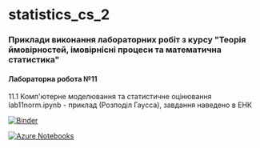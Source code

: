 # statistics_cs_2

### Приклади виконання лабораторних робіт з курсу "Теорія ймовірностей, імовірнісні процеси та математична статистика"


#### Лабораторна робота №11

11.1 Комп'ютерне моделювання та статистичне оцінювання  
lab11norm.ipynb - приклад (Розподіл Гаусса), завдання наведено в ЕНК  


[![Binder](https://mybinder.org/badge_logo.svg)](https://mybinder.org/v2/gh/pypelix/statistics_cs_2/master) 

[![Azure Notebooks](https://notebooks.azure.com/launch.svg)](https://notebooks.azure.com/m-fryz/projects/statistics-cs-2)

